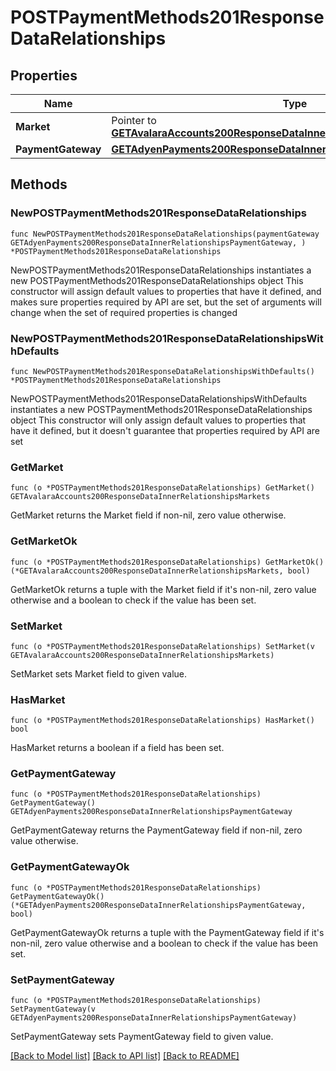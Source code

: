 # POSTPaymentMethods201ResponseDataRelationships

## Properties

Name | Type | Description | Notes
------------ | ------------- | ------------- | -------------
**Market** | Pointer to [**GETAvalaraAccounts200ResponseDataInnerRelationshipsMarkets**](GETAvalaraAccounts200ResponseDataInnerRelationshipsMarkets.md) |  | [optional] 
**PaymentGateway** | [**GETAdyenPayments200ResponseDataInnerRelationshipsPaymentGateway**](GETAdyenPayments200ResponseDataInnerRelationshipsPaymentGateway.md) |  | 

## Methods

### NewPOSTPaymentMethods201ResponseDataRelationships

`func NewPOSTPaymentMethods201ResponseDataRelationships(paymentGateway GETAdyenPayments200ResponseDataInnerRelationshipsPaymentGateway, ) *POSTPaymentMethods201ResponseDataRelationships`

NewPOSTPaymentMethods201ResponseDataRelationships instantiates a new POSTPaymentMethods201ResponseDataRelationships object
This constructor will assign default values to properties that have it defined,
and makes sure properties required by API are set, but the set of arguments
will change when the set of required properties is changed

### NewPOSTPaymentMethods201ResponseDataRelationshipsWithDefaults

`func NewPOSTPaymentMethods201ResponseDataRelationshipsWithDefaults() *POSTPaymentMethods201ResponseDataRelationships`

NewPOSTPaymentMethods201ResponseDataRelationshipsWithDefaults instantiates a new POSTPaymentMethods201ResponseDataRelationships object
This constructor will only assign default values to properties that have it defined,
but it doesn't guarantee that properties required by API are set

### GetMarket

`func (o *POSTPaymentMethods201ResponseDataRelationships) GetMarket() GETAvalaraAccounts200ResponseDataInnerRelationshipsMarkets`

GetMarket returns the Market field if non-nil, zero value otherwise.

### GetMarketOk

`func (o *POSTPaymentMethods201ResponseDataRelationships) GetMarketOk() (*GETAvalaraAccounts200ResponseDataInnerRelationshipsMarkets, bool)`

GetMarketOk returns a tuple with the Market field if it's non-nil, zero value otherwise
and a boolean to check if the value has been set.

### SetMarket

`func (o *POSTPaymentMethods201ResponseDataRelationships) SetMarket(v GETAvalaraAccounts200ResponseDataInnerRelationshipsMarkets)`

SetMarket sets Market field to given value.

### HasMarket

`func (o *POSTPaymentMethods201ResponseDataRelationships) HasMarket() bool`

HasMarket returns a boolean if a field has been set.

### GetPaymentGateway

`func (o *POSTPaymentMethods201ResponseDataRelationships) GetPaymentGateway() GETAdyenPayments200ResponseDataInnerRelationshipsPaymentGateway`

GetPaymentGateway returns the PaymentGateway field if non-nil, zero value otherwise.

### GetPaymentGatewayOk

`func (o *POSTPaymentMethods201ResponseDataRelationships) GetPaymentGatewayOk() (*GETAdyenPayments200ResponseDataInnerRelationshipsPaymentGateway, bool)`

GetPaymentGatewayOk returns a tuple with the PaymentGateway field if it's non-nil, zero value otherwise
and a boolean to check if the value has been set.

### SetPaymentGateway

`func (o *POSTPaymentMethods201ResponseDataRelationships) SetPaymentGateway(v GETAdyenPayments200ResponseDataInnerRelationshipsPaymentGateway)`

SetPaymentGateway sets PaymentGateway field to given value.



[[Back to Model list]](../README.md#documentation-for-models) [[Back to API list]](../README.md#documentation-for-api-endpoints) [[Back to README]](../README.md)


